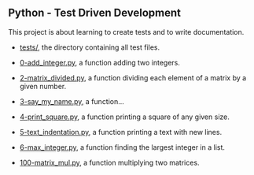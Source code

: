 ## Python - Test Driven Development

This project is about learning to create tests and to write documentation.

* [tests/](https://github.com/gwendalminguy/holbertonschool-higher_level_programming/tree/main/python-test_driven_development/tests), the directory containing all test files.

* [0-add_integer.py](https://github.com/gwendalminguy/holbertonschool-higher_level_programming/tree/main/python-test_driven_development/0-add_integer.py), a function adding two integers.

* [2-matrix_divided.py](https://github.com/gwendalminguy/holbertonschool-higher_level_programming/tree/main/python-test_driven_development/2-matrix_divided.py), a function dividing each element of a matrix by a given number.

* [3-say_my_name.py](https://github.com/gwendalminguy/holbertonschool-higher_level_programming/tree/main/python-test_driven_development/3-say_my_name.py), a function...

* [4-print_square.py](https://github.com/gwendalminguy/holbertonschool-higher_level_programming/tree/main/python-test_driven_development/4-print_square.py), a function printing a square of any given size.

* [5-text_indentation.py](https://github.com/gwendalminguy/holbertonschool-higher_level_programming/tree/main/python-test_driven_development/5-text_indentation.py), a function printing a text with new lines.

* [6-max_integer.py](https://github.com/gwendalminguy/holbertonschool-higher_level_programming/tree/main/python-test_driven_development/6-max_integer.py), a function finding the largest integer in a list.

* [100-matrix_mul.py](https://github.com/gwendalminguy/holbertonschool-higher_level_programming/tree/main/python-test_driven_development/100-matrix_mul.py), a function multiplying two matrices.

